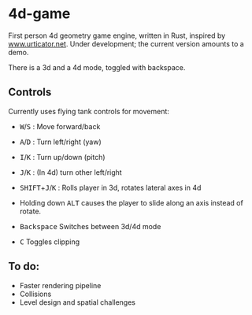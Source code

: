 # 4d-game
First person 4d geometry game engine, written in Rust, inspired by www.urticator.net. Under development; the current version amounts to a demo.

There is a 3d and a 4d mode, toggled with backspace.

## Controls

Currently uses flying tank controls for movement:
- <kbd>W</kbd>/<kbd>S</kbd> : Move forward/back
- <kbd>A</kbd>/<kbd>D</kbd> : Turn left/right (yaw)
- <kbd>I</kbd>/<kbd>K</kbd> : Turn up/down (pitch)
- <kbd>J</kbd>/<kbd>K</kbd> : (In 4d) turn other left/right
- <kbd>SHIFT</kbd>+<kbd>J</kbd>/<kbd>K</kbd> : Rolls player in 3d, rotates lateral axes in 4d

- Holding down <kbd>ALT</kbd> causes the player to slide along an axis instead of rotate.

- <kbd>Backspace</kbd> Switches between 3d/4d mode
- <kbd>C</kbd> Toggles clipping

## To do:
- Faster rendering pipeline
- Collisions
- Level design and spatial challenges


